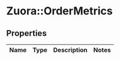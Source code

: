 # Zuora::OrderMetrics

## Properties
Name | Type | Description | Notes
------------ | ------------- | ------------- | -------------


